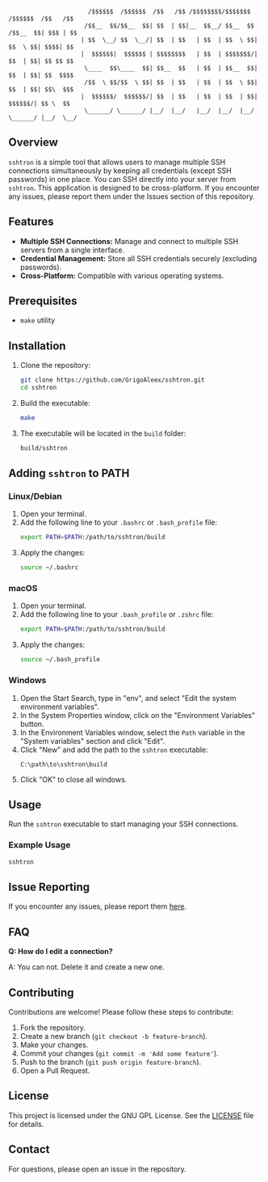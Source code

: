 ```
                      /$$$$$$  /$$$$$$  /$$   /$$ /$$$$$$$$/$$$$$$$   /$$$$$$  /$$   /$$
                     /$$__  $$/$$__  $$| $$  | $$|__  $$__/ $$__  $$ /$$__  $$| $$$ | $$
                    | $$  \__/ $$  \__/| $$  | $$   | $$  | $$  \ $$| $$  \ $$| $$$$| $$
                    |  $$$$$$|  $$$$$$ | $$$$$$$$   | $$  | $$$$$$$/| $$  | $$| $$ $$ $$
                     \____  $$\____  $$| $$__  $$   | $$  | $$__  $$| $$  | $$| $$  $$$$
                     /$$  \ $$/$$  \ $$| $$  | $$   | $$  | $$  \ $$| $$  | $$| $$\  $$$
                    |  $$$$$$/  $$$$$$/| $$  | $$   | $$  | $$  | $$|  $$$$$$/| $$ \  $$
                     \______/ \______/ |__/  |__/   |__/  |__/  |__/ \______/ |__/  \__/
```
    
## Overview

`sshtron` is a simple tool that allows users to manage multiple SSH connections simultaneously by keeping all credentials (except SSH passwords) in one place. You can SSH directly into your server from `sshtron`. This application is designed to be cross-platform. If you encounter any issues, please report them under the Issues section of this repository.

## Features

- **Multiple SSH Connections:** Manage and connect to multiple SSH servers from a single interface.
- **Credential Management:** Store all SSH credentials securely (excluding passwords).
- **Cross-Platform:** Compatible with various operating systems.

## Prerequisites

- `make` utility

## Installation

1. Clone the repository:
    ```sh
    git clone https://github.com/GrigoAleex/sshtron.git
    cd sshtron
    ```

2. Build the executable:
    ```sh
    make
    ```

3. The executable will be located in the `build` folder:
    ```sh
    build/sshtron
    ```

## Adding `sshtron` to PATH

### Linux/Debian

1. Open your terminal.
2. Add the following line to your `.bashrc` or `.bash_profile` file:
    ```sh
    export PATH=$PATH:/path/to/sshtron/build
    ```
3. Apply the changes:
    ```sh
    source ~/.bashrc
    ```

### macOS

1. Open your terminal.
2. Add the following line to your `.bash_profile` or `.zshrc` file:
    ```sh
    export PATH=$PATH:/path/to/sshtron/build
    ```
3. Apply the changes:
    ```sh
    source ~/.bash_profile
    ```

### Windows

1. Open the Start Search, type in "env", and select "Edit the system environment variables".
2. In the System Properties window, click on the "Environment Variables" button.
3. In the Environment Variables window, select the `Path` variable in the "System variables" section and click "Edit".
4. Click "New" and add the path to the `sshtron` executable:
    ```
    C:\path\to\sshtron\build
    ```
5. Click "OK" to close all windows.

## Usage

Run the `sshtron` executable to start managing your SSH connections.

### Example Usage

```sh
sshtron
```

## Issue Reporting

If you encounter any issues, please report them [here](https://github.com/GrigoAleex/sshtron/issues).

## FAQ

**Q: How do I edit a connection?**

A: You can not. Delete it and create a new one.

## Contributing

Contributions are welcome! Please follow these steps to contribute:

1. Fork the repository.
2. Create a new branch (`git checkout -b feature-branch`).
3. Make your changes.
4. Commit your changes (`git commit -m 'Add some feature'`).
5. Push to the branch (`git push origin feature-branch`).
6. Open a Pull Request.

## License

This project is licensed under the GNU GPL License. See the [LICENSE](LICENSE) file for details.

## Contact

For questions, please open an issue in the repository.
